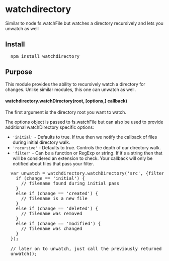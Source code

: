 watchdirectory
==============

Similar to node fs.watchFile but watches a directory recursively and lets you unwatch as well

## Install

<pre>
  npm install watchdirectory
</pre>

## Purpose

This module provides the ability to recursively watch a directory for changes.
Unlike similar modules, this one can unwatch as well.

#### watchdirectory.watchDirectory(root, [options,] callback)

The first argument is the directory root you want to watch. 

The options object is passed to fs.watchFile but can also be used to provide additional watchDirectory specific options:

* `'initial'` - Defaults to true.  If true then we notify the callback of files during initial directory walk.
* `'recursive'` - Defaults to true.  Controls the depth of our directory walk.
* `'filter'` - Can be a function or RegExp or string.  If it's a string then that will be considered an extension to check.  Your callback will only be notified about files that pass your filter.

<pre>
  var unwatch = watchdirectory.watchDirectory('src', {filter:'.js'}, function (filename, curr, prev, change) {
    if (change == 'initial') {
      // filename found during initial pass
    }
    else if (change == 'created') {
      // filename is a new file
    }
    else if (change == 'deleted') {
      // filename was removed
    }
    else if (change == 'modified') {
      // filename was changed
    }
  });

  // later on to unwatch, just call the previously returned function
  unwatch();
</pre>  